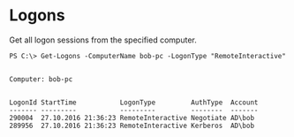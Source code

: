 # Logons

Get all logon sessions from the specified computer.

    PS C:\> Get-Logons -ComputerName bob-pc -LogonType "RemoteInteractive"
    
    
    Computer: bob-pc
    
    
    LogonId StartTime           LogonType         AuthType  Account
    ------- ---------           ---------         --------  -------
    290004  27.10.2016 21:36:23 RemoteInteractive Negotiate AD\bob
    289956  27.10.2016 21:36:23 RemoteInteractive Kerberos  AD\bob